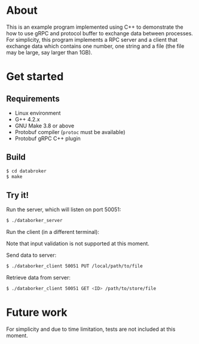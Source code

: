 # About

This is an example program implemented using C++ to demonstrate the how to use gRPC and protocol
buffer to exchange data between processes. For simplicity, this program implements a RPC server
and a client that exchange data which contains one number, one string and a file (the file may be
large, say larger than 1GB).


# Get started

## Requirements

* Linux environment
* G++ 4.2.x
* GNU Make 3.8 or above
* Protobuf compiler (`protoc` must be available)
* Protobuf gRPC C++ plugin

## Build


```sh
$ cd databroker
$ make
```

## Try it!
Run the server, which will listen on port 50051:

```sh
$ ./databorker_server
```

Run the client (in a different terminal):

Note that input validation is not supported at this moment.

Send data to server:
```sh
$ ./databorker_client 50051 PUT /local/path/to/file
```

Retrieve data from server:
```sh
$ ./databorker_client 50051 GET <ID> /path/to/store/file
```

# Future work

For simplicity and due to time limitation, tests are not included at this moment.
